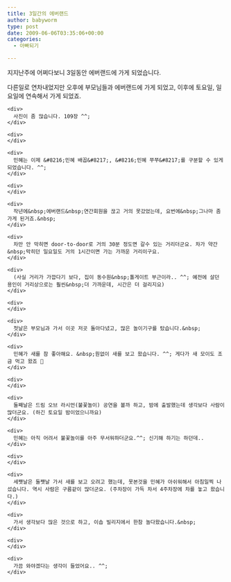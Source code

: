```yaml
---
title: 3일간의 에버랜드
author: babyworm
type: post
date: 2009-06-06T03:35:06+00:00
categories:
  - 아빠되기

---
```

지지난주에 어쩌다보니 3일동안 에버랜드에 가게 되었습니다.&nbsp;

<div>
  다른일로&nbsp;연차내었지만 오후에 부모님들과&nbsp;에버랜드에 가게 되었고, 이후에 토요일, 일요일에 연속해서 가게 되었죠.</p> 
  
  <div>
    <div>
    </div>
    
    <div>
      사진이 좀 많습니다. 109장 ^^;
    </div>
    
    <div>
    </div>
    
    <div>
      민혜는 이제 &#8216;민혜 배꼽&#8217;, &#8216;민혜 쭈쭈&#8217;를 구분할 수 있게 되었습니다. ^^;
    </div>
    
    <div>
    </div>
    
    <div>
      작년에&nbsp;에버랜드&nbsp;연간회원을 끊고 거의 못갔었는데, 요번에&nbsp;그나마 좀 가게 된거죠.&nbsp;
    </div>
    
    <div>
      차만 안 막히면 door-to-door로 거의 30분 정도면 갈수 있는 거리더군요. 차가 약간&nbsp;막히던 일요일도 거의 1시간이면 가는 가까운 거리이구요.
    </div>
    
    <div>
      (사실 거리가 가깝다기 보다, 집이 동수원&nbsp;톨게이트 부근이라.. ^^; 예전에 살던 용인이 거리상으로는 훨씬&nbsp;더 가까운데, 시간은 더 걸리지요)
    </div>
    
    <div>
    </div>
    
    <div>
      첫날은 부모님과 가서 이곳 저곳 돌아다녔고, 많은 놀이기구를 탔습니다.&nbsp;
    </div>
    
    <div>
      민혜가 새를 참 좋아해요. &nbsp;원없이 새를 보고 왔습니다. ^^; 게다가 새 모이도 조금 먹고 왔죠 🙂
    </div>
    
    <div>
    </div>
    
    <div>
      둘째날은 드림 오브 라시언(불꽃놀이) 공연을 볼까 하고, 밤에 출발했는데 생각보다 사람이 많더군요. (하긴 토요일 밤이었으니까요)
    </div>
    
    <div>
      민혜는 아직 어려서 불꽃놀이를 아주 무서워하더군요.^^; 신기해 하기는 하던데..
    </div>
    
    <div>
    </div>
    
    <div>
      세쨋날은 둘쨋날 가서 새를 보고 오려고 했는데, 못본것을 민혜가 아쉬워해서 아침일찍 나섰습니다. 역시 사람은 구름같이 많더군요. (주차장이 가득 차서 4주차장에 차를 놓고 왔습니다.)
    </div>
    
    <div>
      가서 생각보다 많은 것으로 하고, 이솝 빌리지에서 한참 놀다왔습니다.&nbsp;
    </div>
    
    <div>
    </div>
    
    <div>
      가끔 와야겠다는 생각이 들었어요.. ^^;
    </div>
  </div>
</div>